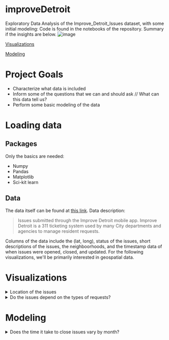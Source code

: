 # improveDetroit
Exploratory Data Analysis of the Improve_Detroit_Issues dataset, with some initial modeling:
Code is found in the notebooks of the repository. Summary if the insights are below. 
![image](https://user-images.githubusercontent.com/26015263/115037781-d2950380-9e9c-11eb-93e4-b6956a57e6b2.png)

[Visualizations](#visualizations)

[Modeling](#modeling) 

# Project Goals
* Characterize what data is included
* Inform some of the questions that we can and should ask // What can this data tell us? 
* Perform some basic modeling of the data

# Loading data 
## Packages 
Only the basics are needed:
* Numpy
* Pandas 
* Matplotlib
* Sci-kit learn 

## Data
The data itself can be found at [this link](https://data.detroitmi.gov/datasets/improve-detroit-issues?geometry=-87.321%2C41.470%2C-82.140%2C42.894).
Data description: 
> Issues submitted through the Improve Detroit mobile app. Improve Detroit is a 311 ticketing system used by many City departments and agencies to manage resident requests.

Columns of the data include the (lat, long), status of the issues, short descriptions of the issues, the neighboorhoods, and the timestamp data of when issues were opened, closed, and updated. For the following visualizations, we'll be primarily interested in geospatial data. 

# Visualizations 
<details>
  <summary>Location of the issues</summary>

  ## Scatter plot of all the issues with location data 
  ![image](https://user-images.githubusercontent.com/26015263/115037781-d2950380-9e9c-11eb-93e4-b6956a57e6b2.png)

  ## Open issues are more frequently found in the southwestern neighborhoods of Detroit 
  ![image](https://user-images.githubusercontent.com/26015263/115038453-8e563300-9e9d-11eb-801e-abc4053257d2.png)
</details>

<details>
  <summary>Do the issues depend on the types of requests?</summary>
  
  ## Some of the most frequent requests are reported by public city departments, so let's look at just citizens' reports
  ![image](https://user-images.githubusercontent.com/26015263/115038732-ceb5b100-9e9d-11eb-9660-09ea276b8ff8.png)

  ## The location of the most common issue, __Illegal Dump Sites__, shows similar density 
  ![image](https://user-images.githubusercontent.com/26015263/115038881-f1e06080-9e9d-11eb-95ce-f04ca8611302.png)

  ### Another frequently reported issue, __Tree Issue__, tells us a different story
  ![image](https://user-images.githubusercontent.com/26015263/115039004-0f152f00-9e9e-11eb-8a0b-e940fa3dc41c.png)

This seemingly points to the idea that the southwestern neighborhoods of Detroit being more urban and dense. Evidently, there is still a lot more to explore. One of the main insights here is that the most common issues are reported in the lower left corner of Detroit. Consequently, a majority of the issues still left Open are found in that area. More exploration needs to be done to determine whether that is on part of the department or the citizens reporting it. Something interesting to look at would be the time it takes to close issues, and the shortest times by neighboorhood.

</details>

# Modeling 
<details>
  <summary>Does the time it take to close issues vary by month?</summary>

![image](https://user-images.githubusercontent.com/26015263/115039629-a084a100-9e9e-11eb-99cd-2337d3829482.png)

Clearly it pays to look at the data before modeling! There is a seemingly obvious quadratic fit. Let's try again.

![image](https://user-images.githubusercontent.com/26015263/115039770-c14cf680-9e9e-11eb-86ec-1b8286ab1ba8.png)

Much better, and we're getting a pretty decent R-squared term as well. Evidently, there's a concave down relationship between month and time it takes to close issues. This seems counterintuitive, as I would assume that holiday months (later in the Fall and early Winter) would be when it takes issues longest due to fewer staff. However, it seems like the summer months take the absolute longest, with June take even more than a month to close.

Yet, this does not tell the full story, as the amount of time it takes to close may very well depend on the types of issues that show up during the year. The next step is to figure out what kinds of issues appear during which months.

</details>
